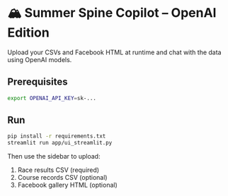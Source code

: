 # 🏔️ Summer Spine Copilot – OpenAI Edition

Upload your CSVs and Facebook HTML at runtime and chat with the data using OpenAI models.

## Prerequisites
```bash
export OPENAI_API_KEY=sk-...
```

## Run
```bash
pip install -r requirements.txt
streamlit run app/ui_streamlit.py
```

Then use the sidebar to upload:
1. Race results CSV (required)
2. Course records CSV (optional)
3. Facebook gallery HTML (optional)
